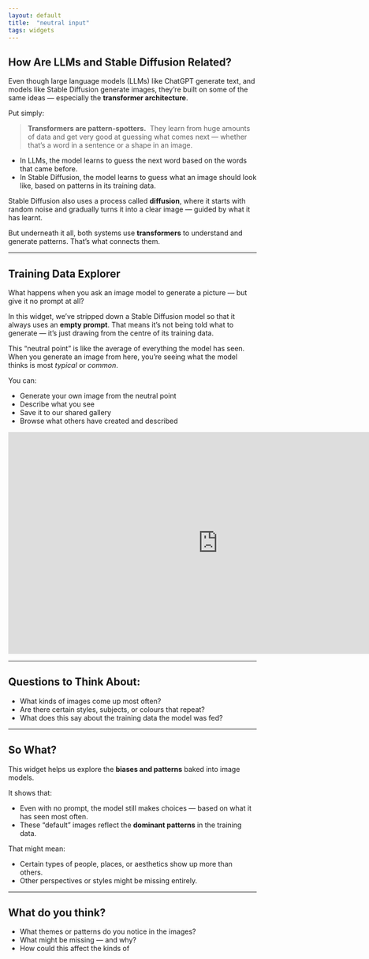 ```yaml
---
layout: default
title:  "neutral input"
tags: widgets
---
```


## How Are LLMs and Stable Diffusion Related?

Even though large language models (LLMs) like ChatGPT generate text, and models like Stable Diffusion generate images, they’re built on some of the same ideas — especially the **transformer architecture**.

Put simply:

> **Transformers are pattern-spotters.**  
> They learn from huge amounts of data and get very good at guessing what comes next — whether that’s a word in a sentence or a shape in an image.

- In LLMs, the model learns to guess the next word based on the words that came before.
- In Stable Diffusion, the model learns to guess what an image should look like, based on patterns in its training data.

Stable Diffusion also uses a process called **diffusion**, where it starts with random noise and gradually turns it into a clear image — guided by what it has learnt.

But underneath it all, both systems use **transformers** to understand and generate patterns. That’s what connects them.

---

## Training Data Explorer

What happens when you ask an image model to generate a picture — but give it no prompt at all?

In this widget, we’ve stripped down a Stable Diffusion model so that it always uses an **empty prompt**. That means it’s not being told what to generate — it’s just drawing from the centre of its training data.

This “neutral point” is like the average of everything the model has seen. When you generate an image from here, you’re seeing what the model thinks is most *typical* or *common*.

You can:
- Generate your own image from the neutral point
- Describe what you see
- Save it to our shared gallery
- Browse what others have created and described

<iframe
	src="https://willsh1997-neutral-sd-dev.hf.space"
	frameborder="0"
	width="850"
	height="450"
></iframe>

---

## Questions to Think About:
- What kinds of images come up most often?
- Are there certain styles, subjects, or colours that repeat?
- What does this say about the training data the model was fed?

---

## So What?

This widget helps us explore the **biases and patterns** baked into image models.

It shows that:
- Even with no prompt, the model still makes choices — based on what it has seen most often.
- These “default” images reflect the **dominant patterns** in the training data.

That might mean:
- Certain types of people, places, or aesthetics show up more than others.
- Other perspectives or styles might be missing entirely.

---

## What do you think?
- What themes or patterns do you notice in the images?
- What might be missing — and why?
- How could this affect the kinds of 


